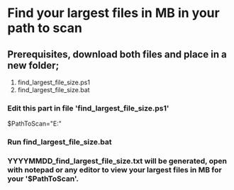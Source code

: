 # Find your largest files in MB in your path to scan

## Prerequisites, download both files and place in a new folder;
1. find_largest_file_size.ps1
2. find_largest_file_size.bat

### Edit this part in file 'find_largest_file_size.ps1'
$PathToScan="E:\"

### Run find_largest_file_size.bat

### YYYYMMDD_find_largest_file_size.txt will be generated, open with notepad or any editor to view your largest files in MB for your '$PathToScan'.
